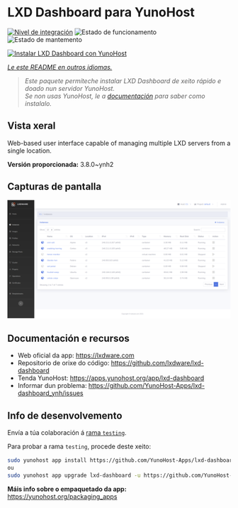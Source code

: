 <!--
NOTA: Este README foi creado automáticamente por <https://github.com/YunoHost/apps/tree/master/tools/readme_generator>
NON debe editarse manualmente.
-->

# LXD Dashboard para YunoHost

[![Nivel de integración](https://dash.yunohost.org/integration/lxd-dashboard.svg)](https://ci-apps.yunohost.org/ci/apps/lxd-dashboard/) ![Estado de funcionamento](https://ci-apps.yunohost.org/ci/badges/lxd-dashboard.status.svg) ![Estado de mantemento](https://ci-apps.yunohost.org/ci/badges/lxd-dashboard.maintain.svg)

[![Instalar LXD Dashboard con YunoHost](https://install-app.yunohost.org/install-with-yunohost.svg)](https://install-app.yunohost.org/?app=lxd-dashboard)

*[Le este README en outros idiomas.](./ALL_README.md)*

> *Este paquete permíteche instalar LXD Dashboard de xeito rápido e doado nun servidor YunoHost.*  
> *Se non usas YunoHost, le a [documentación](https://yunohost.org/install) para saber como instalalo.*

## Vista xeral

Web-based user interface capable of managing multiple LXD servers from a single location.


**Versión proporcionada:** 3.8.0~ynh2

## Capturas de pantalla

![Captura de pantalla de LXD Dashboard](./doc/screenshots/screenshot01.png)

## Documentación e recursos

- Web oficial da app: <https://lxdware.com>
- Repositorio de orixe do código: <https://github.com/lxdware/lxd-dashboard>
- Tenda YunoHost: <https://apps.yunohost.org/app/lxd-dashboard>
- Informar dun problema: <https://github.com/YunoHost-Apps/lxd-dashboard_ynh/issues>

## Info de desenvolvemento

Envía a túa colaboración á [rama `testing`](https://github.com/YunoHost-Apps/lxd-dashboard_ynh/tree/testing).

Para probar a rama `testing`, procede deste xeito:

```bash
sudo yunohost app install https://github.com/YunoHost-Apps/lxd-dashboard_ynh/tree/testing --debug
ou
sudo yunohost app upgrade lxd-dashboard -u https://github.com/YunoHost-Apps/lxd-dashboard_ynh/tree/testing --debug
```

**Máis info sobre o empaquetado da app:** <https://yunohost.org/packaging_apps>
